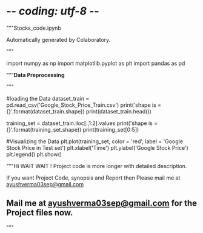 # -*- coding: utf-8 -*-
"""Stocks_code.ipynb

Automatically generated by Colaboratory.

"""

import numpy as np
import matplotlib.pyplot as plt
import pandas as pd

"""**Data Preprocessing**



"""

#loading the Data
dataset_train = pd.read_csv('Google_Stock_Price_Train.csv')
print('shape is = {}'.format(dataset_train.shape))
print(dataset_train.head())

training_set = dataset_train.iloc[:,1:2].values
print('shape is ={}'.format(training_set.shape))
print(training_set[0:5])

#Visualizing the Data
plt.plot(training_set, color = 'red', label = 'Google Stock Price in Test set')
plt.xlabel('Time')
plt.ylabel('Google Stock Price')
plt.legend()
plt.show()



"""Hi WAIT WAIT !
Project code is more longer with detailed description.

If you want Project Code, synopsis and Report then Please mail me at ayushverma03sep@gmail.com

## Mail me at ayushverma03sep@gmail.com for the Project files now.
"""
